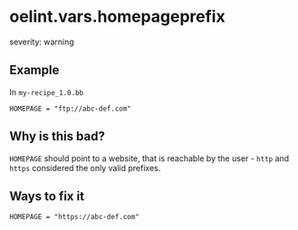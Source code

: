 # oelint.vars.homepageprefix

severity: warning

## Example

In ``my-recipe_1.0.bb``

```
HOMEPAGE = "ftp://abc-def.com"
```

## Why is this bad?

``HOMEPAGE`` should point to a website, that is reachable by the user - ``http`` and ``https`` considered the only valid prefixes.

## Ways to fix it

```
HOMEPAGE = "https://abc-def.com"
```